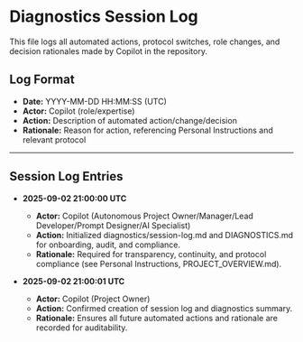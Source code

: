 # Diagnostics Session Log

This file logs all automated actions, protocol switches, role changes, and decision rationales made by Copilot in the repository.

## Log Format
- **Date:** YYYY-MM-DD HH:MM:SS (UTC)
- **Actor:** Copilot (role/expertise)
- **Action:** Description of automated action/change/decision
- **Rationale:** Reason for action, referencing Personal Instructions and relevant protocol

---

## Session Log Entries

- **2025-09-02 21:00:00 UTC**
  - **Actor:** Copilot (Autonomous Project Owner/Manager/Lead Developer/Prompt Designer/AI Specialist)
  - **Action:** Initialized diagnostics/session-log.md and DIAGNOSTICS.md for onboarding, audit, and compliance.
  - **Rationale:** Required for transparency, continuity, and protocol compliance (see Personal Instructions, PROJECT_OVERVIEW.md).

- **2025-09-02 21:00:01 UTC**
  - **Actor:** Copilot (Project Owner)
  - **Action:** Confirmed creation of session log and diagnostics summary.
  - **Rationale:** Ensures all future automated actions and rationale are recorded for auditability.